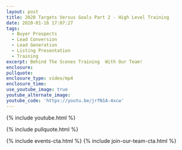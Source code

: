 ```yaml
---
layout: post
title: 2020 Targets Versus Goals Part 2 - High Level Training
date: 2020-01-16 17:07:27
tags:
  - Buyer Prospects
  - Lead Conversion
  - Lead Generation
  - Listing Presentation
  - Training
excerpt: Behind The Scenes Training  With Our Team!
enclosure:
pullquote:
enclosure_type: video/mp4
enclosure_time:
use_youtube_image: true
youtube_alternate_image:
youtube_code: 'https://youtu.be/jrfN1A-4xcw'
---
```


{% include youtube.html %}

{% include pullquote.html %}

{% include events-cta.html %} {% include join-our-team-cta.html %}